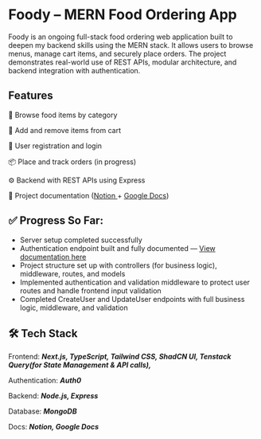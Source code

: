 #  Foody – MERN Food Ordering App
Foody is an ongoing full-stack food ordering web application built to deepen my backend skills using the MERN stack. It allows users to browse menus, manage cart items, and securely place orders. The project demonstrates real-world use of REST APIs, modular architecture, and backend integration with authentication.
## Features
🍔 Browse food items by category

🛒 Add and remove items from cart

🔐 User registration and login

📦 Place and track orders (in progress)

⚙️ Backend with REST APIs using Express

📖 Project documentation ([Notion ]( https://www.notion.so/MERN-Food-Application-Docs-1888e670a18e809890addab0118ce9c4?pvs=4)+ [Google Docs]( https://docs.google.com/document/d/1e2PqChVy0JU3fPJ6-Yl778OZ9c79jhpLIOgr07ZWEo0/edit?usp=sharing ))



## ✅ Progress So Far:
- Server setup completed successfully
- Authentication endpoint built and fully documented — [View documentation here](https://www.notion.so/MERN-Food-Application-Docs-1888e670a18e809890addab0118ce9c4?pvs=4)
- Project structure set up with controllers (for business logic), middleware, routes, and models
- Implemented authentication and validation middleware to protect user routes and handle frontend input validation
- Completed CreateUser and UpdateUser endpoints with full business logic, middleware, and validation


## 🛠 Tech Stack
Frontend: _**Next.js, TypeScript, Tailwind CSS, ShadCN UI, Tenstack Query(for State Management & API calls),**_

Authentication: _**Auth0**_

Backend: _**Node.js, Express**_

Database: _**MongoDB**_

Docs: _**Notion, Google Docs**_
